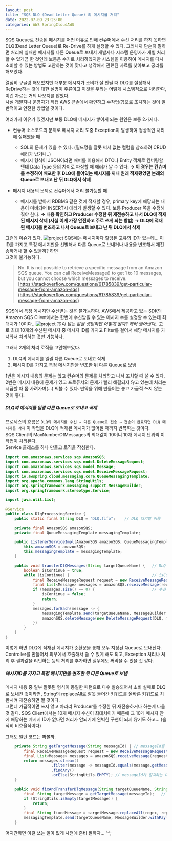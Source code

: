 ```yaml
---
layout: post
title: "SQS DLQ (Dead Letter Queue) 의 메시지를 처리"
date: 2022-07-09 23:25:00
categories: AWS SpringCloudAWS
---
```


SQS Queue로 전송된 메시지를 어떤 이유로 인해 컨슈머에서 수신 처리를 하지 못하면 DLQ(Dead Letter Queue)로 Re-Drive를 하게 설정할 수 있다.
그러니까 단순히 말하면 처리에 실패한 메시지를 다른 Queue로 보내서 개발자나 시스템 운영자가 개별 처리할 수 있게끔 한 것인데 보통은 수기로 처리하겠지만 시스템을 이용하여 메시지를 다시 소비할 수 있는 방법도 고안하는 것이 맞다고 생각해서 관련된 자료를 찾아보고 궁리를 해보았다.

열심히 구글링 해보았지만 대부분 메시지가 소비가 잘 안될 때 DLQ를 설정해서 ReDrive하는 것에 대한 설명이 주류이고 이것을 우리는 어떻게 시스템적으로 처리한다, 이런 자료는 거의 나오지를 않았다.  
사실 개발자나 운영자가 직접 AWS 콘솔에서 확인하고 수작업(?)으로 조치하는 것이 일반적이고 안전한 방법일 것이다.

여러가지 이유가 있겠지만 보통 DLQ에 메시지가 쌓이게 되는 원인은 보통 2가지다.

- 컨슈머 소스코드의 문제로 메시지 처리 도중 Exception이 발생하여 정상적인 처리에 실패했을 때

  - SQL의 문제가 있을 수 있다. (필드명을 잘못 써서 없는 컬럼을 참조하려 CRUD에러가 났거나..)
  - 메시지 형식이 JSON이라면 매퍼를 이용해서 DTO나 Entity 객체로 컨버팅할텐데 Data Type 등의 차이로 파싱할 때 에러가 날 수 있다.
    **→ 이 경우는 컨슈머를 수정하여 배포한 후 DLQ에 들어있는 메시지를 꺼내 원래 적재됐었던 본래의 Queue로 보내고 난 뒤 DLQ에서 삭제**

- 메시지 내용의 문제로 컨슈머에서 처리 불가능할 때
  - 메시지를 받아서 RDBMS 같은 것에 적재할 경우, primary key에 해당되는 내용이 미비되어 INSERT시 에러가 발생할 수 있다. 보통 Producer 쪽을 수정해줘야 한다.
    **→ 내용 확인하고 Producer 수정한 뒤 재전송하고 나서 DLQ에 적재된 메시지 삭제 (사실 이게 가장 안전하고 주로 쓰게 되는 방법)**
    **→ DLQ에 적재된 메시지를 변조하고 나서 Queue로 보내고 난 뒤 DLQ에서 삭제**

그런데 이슈가 있다.
![project](./../../../../../../../images/20220708/cjWHN.png)
SQS에는 메시지마다 할당된 고유의 ID가 있는데... 이 ID를 가지고 특정 메시지만을 선별해서 다른 Queue로 보내거나 내용을 변조해서 재전송하거나 할 수 있을까? 하면  
그것이 불가능하다.

> No. It is not possible to retrieve a specific message from an Amazon SQS queue. You can call ReceiveMessage() to get 1 to 10 messages, but you cannot choose which messages to receive.
> [https://stackoverflow.com/questions/61785839/get-particular-message-from-amazon-sqs](https://stackoverflow.com/questions/61785839/get-particular-message-from-amazon-sqs)

SQS에서 특정 메시지만 수신받는 것은 불가능하다. AWS에서 제공하고 있는 SDK의 Amazon SQS Client에서는 한번에 수신받을 수 있는 메시지 수를 설정할 수 있는데 최대치가 10이다..
![project](./../../../../../../../images/20220708/1.png)
_10이 넘는 값을 셋팅하면 어떻게 될까? 에러 뱉어낸다.._
고로 최대 10개의 수신된 메시지 중 메시지 ID를 가지고 Filter를 걸어서 해당 메시지를 가져와서 처리하는 것만 가능하다.

그래서 2개의 처리 로직을 고안해보았다.

1. DLQ의 메시지를 일괄 다른 Queue로 보내고 삭제
2. 메시지ID를 가지고 특정 메시지만을 변조한 뒤 다른 Queue로 보냄

1번은 메시지 내용의 문제는 없고 컨슈머의 문제를 처리하고 나서 조치할 때 쓸 수 있다.
2번은 메시지 내용에 문제가 있고 프로듀서의 문제가 빨리 해결되지 않고 있는데 처리는 시급할 때 몸 사려가며(...) 써볼 수 있다.
만약을 위해 만들어는 놓고 가급적 쓰지 않는 것이 좋다.

##### DLQ의 메시지를 일괄 다른 Queue로 보내고 삭제

프로세스의 흐름은 `DLQ의 메시지를 수신 → 다른 Queue로 전송 → 전송이 완료되면 DLQ 메시지를 삭제` 이 작업을 DLQ에 적재된 메시지가 없어질 때까지 반복하는 것이다.  
SQS Client의 MaxNumberOfMessages의 최대값이 10이니 10개 메시지 단위씩 이 작업이 처리된다.  
Service 클래스를 하나 만들고 로직을 작성한다.

```java
import com.amazonaws.services.sqs.AmazonSQS;
import com.amazonaws.services.sqs.model.DeleteMessageRequest;
import com.amazonaws.services.sqs.model.Message;
import com.amazonaws.services.sqs.model.ReceiveMessageRequest;
import io.awspring.cloud.messaging.core.QueueMessagingTemplate;
import org.apache.commons.lang.StringUtils;
import org.springframework.messaging.support.MessageBuilder;
import org.springframework.stereotype.Service;

import java.util.List;

@Service
public class DlqProcessingService {
    public static final String DLQ = "DLQ.fifo";    // DLQ 대기열 이름

    private final AmazonSQS amazonSQS;
    private final QueueMessagingTemplate messagingTemplate;

    public ListenerServiceImpl(AmazonSQS amazonSQS, QueueMessagingTemplate messagingTemplate) {
        this.amazonSQS = amazonSQS;
        this.messagingTemplate = messagingTemplate;
    }

    public void transferDlQMessages(String targetQueueName) {   // DLQ 메시지를 보낼 Queue 이름을 매개변수로 받음
        boolean isContinue = true;
        while (isContinue) {                                    // isContinue가 true이면 계속 반복됨
            final ReceiveMessageRequest request = new ReceiveMessageRequest(DLQ).withMaxNumberOfMessages(10);
            final List<Message> messages = amazonSQS.receiveMessage(request).getMessages();     // DLQ에서 메시지 수신 (최대 10개)
            if (messages.size() == 0) {                         // 수신 메시지가 0개이면 더 이상 처리 대상이 없다고 보고 순환문을 빠져나온다. (isContinue = false)
                isContinue = false;
                return;
            }
            messages.forEach(message -> {
                messagingTemplate.send(targetQueueName, MessageBuilder.withPayload(message.getBody()).build()); // 다른 Queue로 메시지 내용을 그대로 전송한다.
                amazonSQS.deleteMessage(new DeleteMessageRequest(DLQ, message.getReceiptHandle()));             // 전송하고 나서 DLQ 메시지를 삭제한다.
            })
        }
    }
}
```

이렇게 하면 DLQ에 적재된 메시지가 순환문을 통해 모두 지정된 Queue로 보내진다.
Controller를 만들어서 외부에서 호출해서 쓸 수 있게 해도 되고, Exception 처리나 처리 후 결과값을 리턴하는 등의 처리를 추가하면 실무에도 써먹을 수 있을 것 같다.

##### 메시지ID를 가지고 특정 메시지만을 변조한 뒤 다른 Queue로 보냄

메시지 내용 중 일부 잘못된 형식이 동일한 패턴으로 다수 발송되어서 소비 실패로 DLQ로 보내진 것이라면, String의 replaceAll로 잘못 들어간 키워드를 올바른 키워드로 치환시켜 재전송하면 될 것이다.  
그런데 가급적이면 쓰지 않고 차라리 Producer를 수정한 뒤 재전송하거나 하는게 나을 것 같다. SQS Client에서는 10개 메시지 수신이 최대치이기 때문에 그 10개 메시지 안에 해당하는 메시지 ID가 없다면 처리가 안되기에 완벽한 구현이 되지 않기도 하고... (솔직히 비효율적이다)

그래도 일단 코드는 짜볼까.

```java
    private String getTargetMessage(String messageId) { // messageId를 매개변수로 받아 Id가 일치하는 메시지를 리턴한다.
        final ReceiveMessageRequest request = new ReceiveMessageRequest(DLQ).withMaxNumberOfMessages(10);
        final List<Message> messages = amazonSQS.receiveMessage(request).getMessages();     // DLQ에서 메시지 수신 (최대 10개)
        return messages.stream()
                    .filter(message -> messageId.equals(message.getMessageId()))
                    .findAny()
                    .orElse(StringUtils.EMPTY); // messageId가 일치하는 메시지가 없으면 빈 String ""을 반환한다.
    }

    public void fixAndTransferDlqMessage(String targetQueueName, String messageId, String regex, String replacement) {
        final String targetMessage = getTargetMessage(messageId);   // Id가 일치하는 메시지를 가져옴
        if (StringUtils.isEmpty(targetMessage)) {
            return;
        }
        final String fixedMessage = targetMessage.replaceAll(regex, replacement);   // replaceAll 로 메시지 내용 중 특정 키워드를 다른 키워드로 치환
        messagingTemplate.send(targetQueueName, MessageBuilder.withPayload(fixedMessage).build());  // 변조한 메시지를 다른 Queue로 전송
    }
```

어지간하면 이걸 쓰는 일이 없게 사전에 준비 잘하자... ^^;
